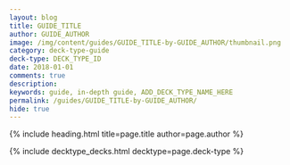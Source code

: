```yaml
---
layout: blog
title: GUIDE_TITLE
author: GUIDE_AUTHOR
image: /img/content/guides/GUIDE_TITLE-by-GUIDE_AUTHOR/thumbnail.png
category: deck-type-guide
deck-type: DECK_TYPE_ID
date: 2018-01-01
comments: true
description: 
keywords: guide, in-depth guide, ADD_DECK_TYPE_NAME_HERE
permalink: /guides/GUIDE_TITLE-by-GUIDE_AUTHOR/
hide: true
---
```


{% include heading.html title=page.title author=page.author %}



{% include decktype_decks.html decktype=page.deck-type %}